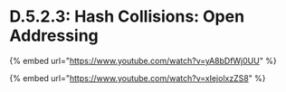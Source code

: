 # D.5.2.3: Hash Collisions: Open Addressing

{% embed url="https://www.youtube.com/watch?v=yA8bDfWj0UU" %}

{% embed url="https://www.youtube.com/watch?v=xIejolxzZS8" %}

